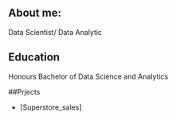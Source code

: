 ## About me: 
Data Scientist/ Data Analytic 

## Education 
Honours Bachelor of Data Science and Analytics 

##Prjects 
- [Superstore_sales]
